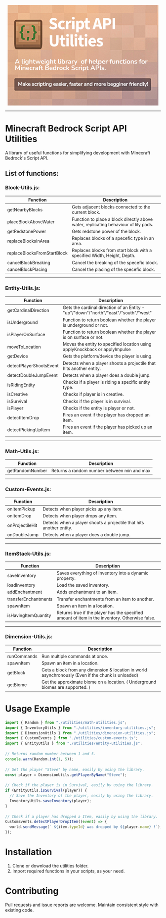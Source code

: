 <p align="center">
<img src="/.github/assets/banner.png" alt="" height="325">
</p>

---

# Minecraft Bedrock Script API Utilities

A library of useful functions for simplifying development with Minecraft Bedrock's Script API.

## List of functions:

### Block-Utils.js:

| Function                    | Description                                                                         |
| --------------------------- | ----------------------------------------------------------------------------------- |
| getNearbyBlocks             | Gets adjacent blocks connected to the current block.                                |
| placeBlockAboveWater        | Function to place a block directly above water, replicating behaviour of lily pads. |
| getRedstonePower            | Gets redstone power of the block.                                                   |
| replaceBlocksInArea         | Replaces blocks of a specefic type in an area.                                      |
| replaceBlocksFromStartBlock | Replaces blocks from start block with a specified Width, Height, Depth.             |
| cancelBlockBreaking         | Cancel the breaking of the specefic block.                                          |
| cancelBlockPlacing          | Cancel the placing of the specefic block.                                           |

---

### Entity-Utils.js:

| Function                | Description                                                                          |
| ----------------------- | ------------------------------------------------------------------------------------ |
| getCardinalDirection    | Gets the cardinal direction of an Entity - "up"/"down"/"north"/"east"/"south"/"west" |
| isUnderground           | Function to return boolean whether the player is underground or not.                 |
| isPlayerOnSurface       | Function to return boolean whether the player is on surface or not.                  |
| moveToLocation          | Moves the entity to specified location using applyKnockback or applyImpulse          |
| getDevice               | Gets the platform/device the player is using.                                        |
| detectPlayerShootsEvent | Detects when a player shoots a projectile that hits another entity.                  |
| detectDoubleJumpEvent   | Detects when a player does a double jump.                                            |
| isRidingEntity          | Checks if a player is riding a specific entity type.                                 |
| isCreative              | Checks if player is in creative.                                                     |
| isSurvival              | Checks if the player is in survival.                                                 |
| isPlayer                | Checks if the entity is player or not.                                               |
| detectItemDrop          | Fires an event if the player has dropped an item.                                    |
| detectPickingUpItem     | Fires an event if the player has picked up an item.                                  |

---

### Math-Utils.js:

| Function        | Description                                 |
| --------------- | ------------------------------------------- |
| getRandomNumber | Returns a random number between min and max |

---

### Custom-Events.js:

| Function        | Description                                                         |
| --------------- | ------------------------------------------------------------------- |
| onItemPickup    | Detects when player picks up any item.                              |
| onItemDrop      | Detects when player drops any item.                                 |
| onProjectileHit | Detects when a player shoots a projectile that hits another entity. |
| onDoubleJump    | Detects when a player does a double jump.                           |

---

### ItemStack-Utils.js:

| Function             | Description                                                                                    |
| -------------------- | ---------------------------------------------------------------------------------------------- |
| saveInventory        | Saves everything of Inventory into a dynamic property.                                         |
| loadInventory        | Load the saved inventory.                                                                      |
| addEnchantment       | Adds enchantment to an item.                                                                   |
| transferEnchantments | Transfer enchantments from an item to another.                                                 |
| spawnItem            | Spawn an item in a location.                                                                   |
| isHavingItemQuantity | Returns true if the player has the specified amount of item in the inventory. Otherwise false. |

---

### Dimension-Utils.js:

| Function             | Description                                                                                         |
| -------------------- | --------------------------------------------------------------------------------------------------- |
| runCommands          | Run multiple commands at once.                                                                      |
| spawnItem            | Spawn an item in a location.                                                                        |
| getBlock             | Gets a block from any dimension & location in world asynchronously (Even if the chunk is unloaded)  |
| getBiome             | Get the approximate biome on a location. ( Underground biomes are supported. )                      |


# Usage Example

```js
import { Random } from "./utilities/math-utilities.js";
import { InventoryUtils } from "./utilities/inventory-utilities.js";
import { DimensionUtils } from "./utilities/dimension-utilities.js";
import { CustomEvents } from "./utilities/custom-events.js";
import { EntityUtils } from "./utilities/entity-utilities.js";

// Returns random number between 1 and 5.
console.warn(Random.int(1, 5));

// Get the player "Steve" by name, easily by using the library.
const player = DimensionUtils.getPlayerByName("Steve");

// Check if the player is in Survival, easily by using the library.
if (EntityUtils.isSurvival(player)) {
  // Save the Inventory of the player, easily by using the library.
  InventoryUtils.saveInventory(player);
}

// Check if a player has dropped a Item, easily by using the library.
CustomEvents.detectPlayerDropItem((event) => {
  world.sendMessage(` ${item.typeId} was dropped by ${player.name} !`);
});
```

# Installation
1. Clone or download the utilities folder.
2. Import required functions in your scripts, as your need.

# Contributing
Pull requests and issue reports are welcome. Maintain consistent style with existing code.
